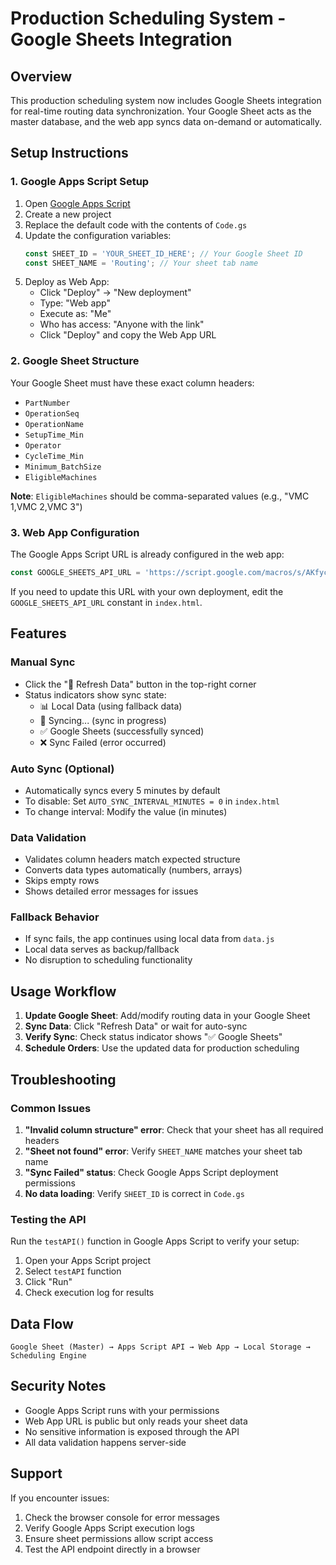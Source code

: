 # Production Scheduling System - Google Sheets Integration

## Overview
This production scheduling system now includes Google Sheets integration for real-time routing data synchronization. Your Google Sheet acts as the master database, and the web app syncs data on-demand or automatically.

## Setup Instructions

### 1. Google Apps Script Setup
1. Open [Google Apps Script](https://script.google.com)
2. Create a new project
3. Replace the default code with the contents of `Code.gs`
4. Update the configuration variables:
   ```javascript
   const SHEET_ID = 'YOUR_SHEET_ID_HERE'; // Your Google Sheet ID
   const SHEET_NAME = 'Routing'; // Your sheet tab name
   ```
5. Deploy as Web App:
   - Click "Deploy" → "New deployment"
   - Type: "Web app"
   - Execute as: "Me"
   - Who has access: "Anyone with the link"
   - Click "Deploy" and copy the Web App URL

### 2. Google Sheet Structure
Your Google Sheet must have these exact column headers:
- `PartNumber`
- `OperationSeq`
- `OperationName`
- `SetupTime_Min`
- `Operator`
- `CycleTime_Min`
- `Minimum_BatchSize`
- `EligibleMachines`

**Note**: `EligibleMachines` should be comma-separated values (e.g., "VMC 1,VMC 2,VMC 3")

### 3. Web App Configuration
The Google Apps Script URL is already configured in the web app:
```javascript
const GOOGLE_SHEETS_API_URL = 'https://script.google.com/macros/s/AKfycbwm_sPgJPGB7MViA1jow68rb-pAZGJKqskXIQdFBnDY_0QfpI9ObiUCI8fFZmrM-qbPGQ/exec';
```

If you need to update this URL with your own deployment, edit the `GOOGLE_SHEETS_API_URL` constant in `index.html`.

## Features

### Manual Sync
- Click the "🔄 Refresh Data" button in the top-right corner
- Status indicators show sync state:
  - 📊 Local Data (using fallback data)
  - 🔄 Syncing... (sync in progress)
  - ✅ Google Sheets (successfully synced)
  - ❌ Sync Failed (error occurred)

### Auto Sync (Optional)
- Automatically syncs every 5 minutes by default
- To disable: Set `AUTO_SYNC_INTERVAL_MINUTES = 0` in `index.html`
- To change interval: Modify the value (in minutes)

### Data Validation
- Validates column headers match expected structure
- Converts data types automatically (numbers, arrays)
- Skips empty rows
- Shows detailed error messages for issues

### Fallback Behavior
- If sync fails, the app continues using local data from `data.js`
- Local data serves as backup/fallback
- No disruption to scheduling functionality

## Usage Workflow

1. **Update Google Sheet**: Add/modify routing data in your Google Sheet
2. **Sync Data**: Click "Refresh Data" or wait for auto-sync
3. **Verify Sync**: Check status indicator shows "✅ Google Sheets"
4. **Schedule Orders**: Use the updated data for production scheduling

## Troubleshooting

### Common Issues
1. **"Invalid column structure" error**: Check that your sheet has all required headers
2. **"Sheet not found" error**: Verify `SHEET_NAME` matches your sheet tab name
3. **"Sync Failed" status**: Check Google Apps Script deployment permissions
4. **No data loading**: Verify `SHEET_ID` is correct in `Code.gs`

### Testing the API
Run the `testAPI()` function in Google Apps Script to verify your setup:
1. Open your Apps Script project
2. Select `testAPI` function
3. Click "Run"
4. Check execution log for results

## Data Flow
```
Google Sheet (Master) → Apps Script API → Web App → Local Storage → Scheduling Engine
```

## Security Notes
- Google Apps Script runs with your permissions
- Web App URL is public but only reads your sheet data
- No sensitive information is exposed through the API
- All data validation happens server-side

## Support
If you encounter issues:
1. Check the browser console for error messages
2. Verify Google Apps Script execution logs
3. Ensure sheet permissions allow script access
4. Test the API endpoint directly in a browser
